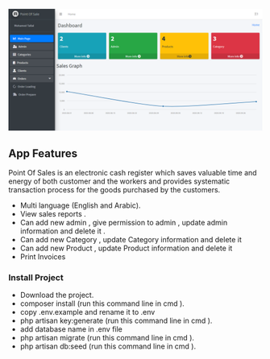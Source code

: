 <p align="center"><img src="demo/Home.png"></p>


## App Features

Point Of Sales is an electronic cash register which saves valuable time and energy of both customer and the workers and provides systematic transaction process for the goods purchased by the customers.


- Multi language (English and Arabic).
- View sales reports .
- Can add new admin , give permission to admin , update admin information and delete it .
- Can add new Category , update Category information and delete it 
- Can add new Product , update Product information and delete it 
- Print Invoices



### Install Project

- Download the project.
- composer install (run this command line in cmd ).
- copy .env.example and rename it to .env 
- php artisan key:generate (run this command line in cmd ).
- add database name in .env file
- php artisan migrate (run this command line in cmd ).
- php artisan db:seed (run this command line in cmd ).

